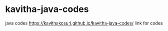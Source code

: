 # kavitha-java-codes
java codes
 https://kavithakosuri.github.io/kavitha-java-codes/ link for codes
